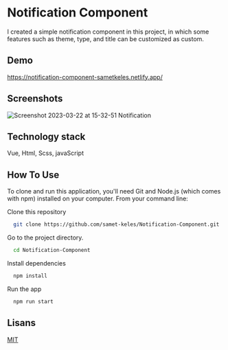 
#  Notification Component
I created a simple notification component in this project, in which some features such as theme, type, and title can be customized as custom.





## Demo

https://notification-component-sametkeles.netlify.app/
  
## Screenshots

![Screenshot 2023-03-22 at 15-32-51 Notification](https://user-images.githubusercontent.com/60887763/226906058-bdeff3e0-462d-4318-9d27-18fc165f6faf.png)



  
## Technology stack

 Vue, Html, Scss, javaScript



  
## How To Use
To clone and run this application, you'll need Git and Node.js (which comes with npm) installed on your computer. From your command line:

Clone this repository

```bash
  git clone https://github.com/samet-keles/Notification-Component.git
```

Go to the project directory.

```bash
  cd Notification-Component
```

Install dependencies

```bash
  npm install
```

Run the app

```bash
  npm run start
```

  
## Lisans

[MIT](https://choosealicense.com/licenses/mit/)

  